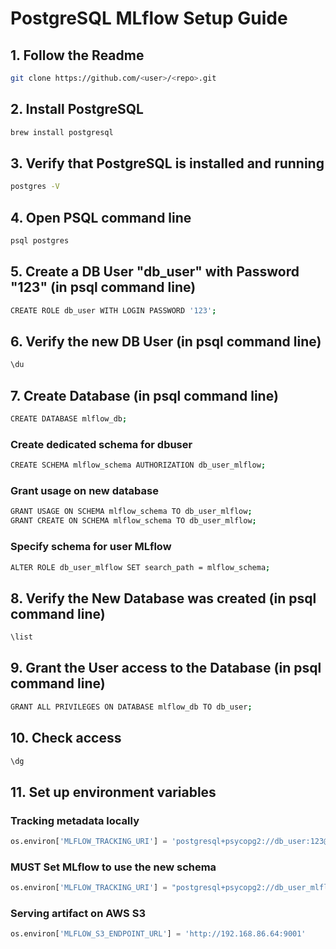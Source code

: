# PostgreSQL MLflow Setup Guide

## 1. Follow the Readme
```bash
git clone https://github.com/<user>/<repo>.git
```

## 2. Install PostgreSQL
```bash
brew install postgresql
```

## 3. Verify that PostgreSQL is installed and running
```bash
postgres -V
```

## 4. Open PSQL command line
```bash
psql postgres
```

## 5. Create a DB User "db_user" with Password "123" (in psql command line)
```bash
CREATE ROLE db_user WITH LOGIN PASSWORD '123';
```

## 6. Verify the new DB User (in psql command line)
```bash
\du
```

## 7. Create Database (in psql command line)
```bash
CREATE DATABASE mlflow_db;
```

### Create dedicated schema for dbuser
```bash
CREATE SCHEMA mlflow_schema AUTHORIZATION db_user_mlflow;
```

### Grant usage on new database
```bash
GRANT USAGE ON SCHEMA mlflow_schema TO db_user_mlflow;
GRANT CREATE ON SCHEMA mlflow_schema TO db_user_mlflow;
```

### Specify schema for user MLflow
```bash
ALTER ROLE db_user_mlflow SET search_path = mlflow_schema;
```

## 8. Verify the New Database was created (in psql command line)
```bash
\list
```

## 9. Grant the User access to the Database (in psql command line)
```bash
GRANT ALL PRIVILEGES ON DATABASE mlflow_db TO db_user;
```

## 10. Check access
```bash
\dg
```

## 11. Set up environment variables

### Tracking metadata locally
```python
os.environ['MLFLOW_TRACKING_URI'] = 'postgresql+psycopg2://db_user:123@localhost/mlflow_db'
```

### MUST Set MLflow to use the new schema
```python
os.environ['MLFLOW_TRACKING_URI'] = "postgresql+psycopg2://db_user_mlflow:123@localhost/mlflow_db?options=-csearch_path=mlflow_schema"
```

### Serving artifact on AWS S3
```python
os.environ['MLFLOW_S3_ENDPOINT_URL'] = 'http://192.168.86.64:9001'
```